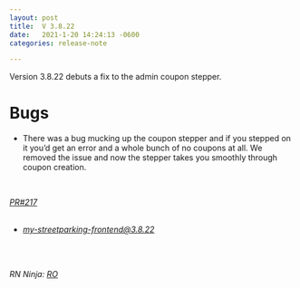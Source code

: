 ```yaml
---
layout: post
title:  V 3.8.22
date:   2021-1-20 14:24:13 -0600
categories: release-note

---
```

Version 3.8.22 debuts a fix to the admin coupon stepper. 


# Bugs

- There was a bug mucking up the coupon stepper and if you stepped on it you’d get an error and a whole bunch of no coupons at all. We removed the issue and now the stepper takes you smoothly through coupon creation.



<br/>

*[PR#217](https://github.com/streetparking/my-streetparking/pull/217)* 
<br/>
<br/>

 * *[my-streetparking-frontend@3.8.22](https://github.com/streetparking/my-streetparking/pull/217)* 
<br/>
<br/>

_RN Ninja: [RO](https://github.com/robyanna)_
 
 
 